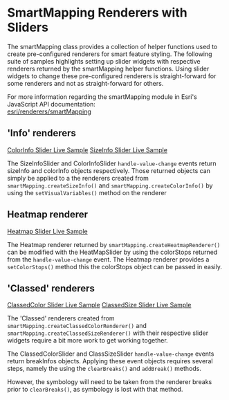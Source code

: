 # SmartMapping Renderers with Sliders

The smartMapping class provides a collection of helper functions used to create pre-configured renderers for smart feature styling.  The following suite of samples highlights setting up slider widgets with respective renderers returned by the smartMapping helper functions.  Using slider widgets to change these pre-configured renderers is straight-forward for some renderers and not as straight-forward for others.

For more information regarding the smartMapping module in Esri's JavaScript API documentation:  
[esri/renderers/smartMapping](https://developers.arcgis.com/javascript/3/jsapi/esri.renderers.smartmapping-amd.html)

## 'Info' renderers
[ColorInfo Slider Live Sample](https://briantwatson.github.io/gis-applications/JavaScript/smartmapping-with-sliders/ColorInfoSlider.html)
[SizeInfo Slider Live Sample](https://briantwatson.github.io/gis-applications/JavaScript/smartmapping-with-sliders/SizeInfoSlider.html)


The SizeInfoSlider and ColorInfoSlider `handle-value-change` events return sizeInfo and colorInfo objects respectively.  Those returned objects can simply be applied to a the renderers created from `smartMapping.createSizeInfo()` and `smartMapping.createColorInfo()` by using the `setVisualVariables()` method on the renderer

## Heatmap renderer
[Heatmap Slider Live Sample](https://briantwatson.github.io/gis-applications/JavaScript/smartmapping-with-sliders/HeatmapSlider.html)

The Heatmap renderer returned by `smartMapping.createHeatmapRenderer()` can be modified with the HeatMapSlider by using the colorStops returned from the `handle-value-change` event.  The Heatmap renderer provides a `setColorStops()` method this the colorStops object can be passed in easily.


## 'Classed' renderers
[ClassedColor Slider Live Sample](https://briantwatson.github.io/gis-applications/JavaScript/smartmapping-with-sliders/ClassedColorSlider.html)
[ClassedSize Slider Live Sample](https://briantwatson.github.io/gis-applications/JavaScript/smartmapping-with-sliders/ClassedSizeSlider.html)

The 'Classed' renderers created from `smartMapping.createClassedColorRenderer()` and `smartMapping.createClassedSizeRenderer()` with their respective slider widgets require a bit more work to get working together.

The ClassedColorSlider and ClassSizeSlider `handle-value-change` events return breakInfos objects.  Applying these event objects requires several steps, namely the using the `clearBreaks()` and `addBreak()` methods.

However, the symbology will need to be taken from the renderer breaks prior to `clearBreaks()`, as symbology is lost with that method.

